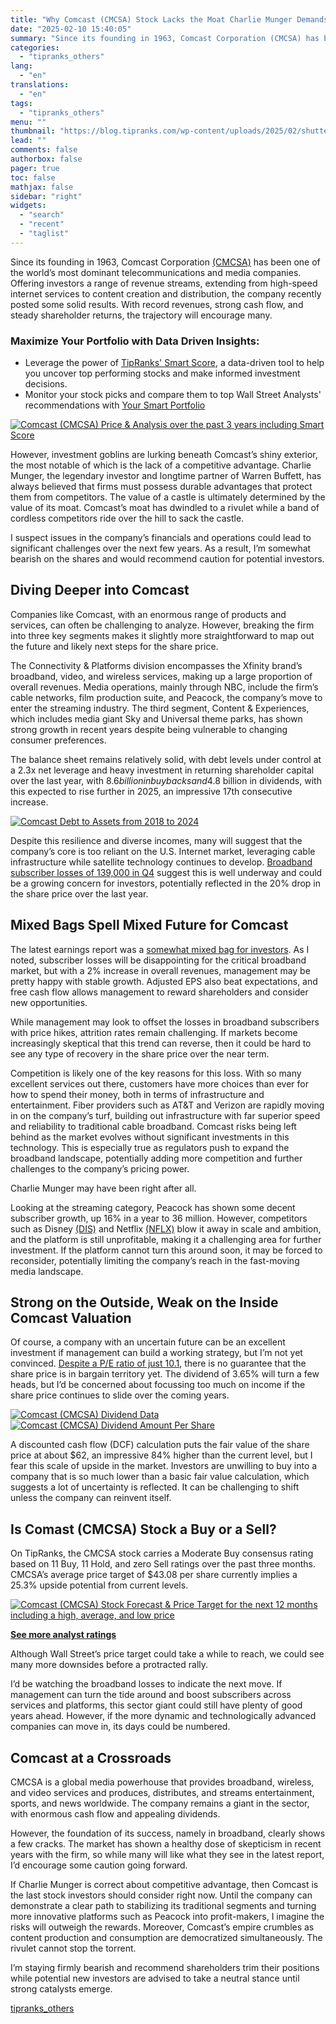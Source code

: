 ```yaml
---
title: "Why Comcast (CMCSA) Stock Lacks the Moat Charlie Munger Demands"
date: "2025-02-10 15:40:05"
summary: "Since its founding in 1963, Comcast Corporation (CMCSA) has been one of the world’s most dominant telecommunications and media companies. Offering investors a range of revenue streams, extending from high-speed internet services to content creation and distribution, the company recently posted some solid results. With record revenues, strong cash flow,..."
categories:
  - "tipranks_others"
lang:
  - "en"
translations:
  - "en"
tags:
  - "tipranks_others"
menu: ""
thumbnail: "https://blog.tipranks.com/wp-content/uploads/2025/02/shutterstock_1164007936-750x406.jpg"
lead: ""
comments: false
authorbox: false
pager: true
toc: false
mathjax: false
sidebar: "right"
widgets:
  - "search"
  - "recent"
  - "taglist"
---
```


Since its founding in 1963, Comcast Corporation [(CMCSA)](https://www.tipranks.com/stocks/cmcsa) has been one of the world’s most dominant telecommunications and media companies. Offering investors a range of revenue streams, extending from high-speed internet services to content creation and distribution, the company recently posted some solid results. With record revenues, strong cash flow, and steady shareholder returns, the trajectory will encourage many.

### Maximize Your Portfolio with Data Driven Insights:

* Leverage the power of [TipRanks' Smart Score](https://www.tipranks.com/screener/top-smart-score-stocks), a data-driven tool to help you uncover top performing stocks and make informed investment decisions.
* Monitor your stock picks and compare them to top Wall Street Analysts' recommendations with  [Your Smart Portfolio](https://www.tipranks.com/smart-portfolio/holdings)

[![Comcast (CMCSA) Price & Analysis over the past 3 years including Smart Score](https://blog.tipranks.com/wp-content/uploads/2025/02/CMCSA2-1024x517.jpg)](https://www.tipranks.com/stocks/cmcsa)

However, investment goblins are lurking beneath Comcast’s shiny exterior, the most notable of which is the lack of a competitive advantage. Charlie Munger, the legendary investor and longtime partner of Warren Buffett, has always believed that firms must possess durable advantages that protect them from competitors. The value of a castle is ultimately determined by the value of its moat. Comcast’s moat has dwindled to a rivulet while a band of cordless competitors ride over the hill to sack the castle.

I suspect issues in the company’s financials and operations could lead to significant challenges over the next few years. As a result, I’m somewhat bearish on the shares and would recommend caution for potential investors.

**Diving Deeper into Comcast**
------------------------------

Companies like Comcast, with an enormous range of products and services, can often be challenging to analyze. However, breaking the firm into three key segments makes it slightly more straightforward to map out the future and likely next steps for the share price.

The Connectivity & Platforms division encompasses the Xfinity brand’s broadband, video, and wireless services, making up a large proportion of overall revenues. Media operations, mainly through NBC, include the firm’s cable networks, film production suite, and Peacock, the company’s move to enter the streaming industry. The third segment, Content & Experiences, which includes media giant Sky and Universal theme parks, has shown strong growth in recent years despite being vulnerable to changing consumer preferences.

The balance sheet remains relatively solid, with debt levels under control at a 2.3x net leverage and heavy investment in returning shareholder capital over the last year, with $8.6 billion in buybacks and $4.8 billion in dividends, with this expected to rise further in 2025, an impressive 17th consecutive increase.

[![Comcast Debt to Assets from 2018 to 2024](https://blog.tipranks.com/wp-content/uploads/2025/02/CMCSA-1024x392.jpg)](https://www.tipranks.com/stocks/cmcsa/financials/balance-sheet)

Despite this resilience and diverse incomes, many will suggest that the company’s core is too reliant on the U.S. Internet market, leveraging cable infrastructure while satellite technology continues to develop. [Broadband subscriber losses of 139,000 in Q4](https://www.tipranks.com/stocks/cmcsa/earnings) suggest this is well underway and could be a growing concern for investors, potentially reflected in the 20% drop in the share price over the last year.

**Mixed Bags Spell Mixed Future for Comcast**
---------------------------------------------

The latest earnings report was a [somewhat mixed bag for investors](https://www.tipranks.com/news/company-announcements/comcast-corporation-achieves-record-financial-results). As I noted, subscriber losses will be disappointing for the critical broadband market, but with a 2% increase in overall revenues, management may be pretty happy with stable growth. Adjusted EPS also beat expectations, and free cash flow allows management to reward shareholders and consider new opportunities.

While management may look to offset the losses in broadband subscribers with price hikes, attrition rates remain challenging. If markets become increasingly skeptical that this trend can reverse, then it could be hard to see any type of recovery in the share price over the near term.

Competition is likely one of the key reasons for this loss. With so many excellent services out there, customers have more choices than ever for how to spend their money, both in terms of infrastructure and entertainment. Fiber providers such as AT&T and Verizon are rapidly moving in on the company’s turf, building out infrastructure with far superior speed and reliability to traditional cable broadband. Comcast risks being left behind as the market evolves without significant investments in this technology. This is especially true as regulators push to expand the broadband landscape, potentially adding more competition and further challenges to the company’s pricing power.

Charlie Munger may have been right after all.

Looking at the streaming category, Peacock has shown some decent subscriber growth, up 16% in a year to 36 million. However, competitors such as Disney [(DIS)](https://www.tipranks.com/stocks/dis) and Netflix [(NFLX)](https://www.tipranks.com/stocks/nflx) blow it away in scale and ambition, and the platform is still unprofitable, making it a challenging area for further investment. If the platform cannot turn this around soon, it may be forced to reconsider, potentially limiting the company’s reach in the fast-moving media landscape.

**Strong on the Outside, Weak on the Inside Comcast Valuation**
---------------------------------------------------------------

Of course, a company with an uncertain future can be an excellent investment if management can build a working strategy, but I’m not yet convinced. [Despite a P/E ratio of just 10.1](https://www.tipranks.com/stocks/cmcsa/financials), there is no guarantee that the share price is in bargain territory yet. The dividend of 3.65% will turn a few heads, but I’d be concerned about focussing too much on income if the share price continues to slide over the coming years.

[![Comcast (CMCSA) Dividend Data](https://blog.tipranks.com/wp-content/uploads/2025/02/CMCSA5-1024x166.jpg)](https://www.tipranks.com/stocks/cmcsa/dividends)
[![Comcast (CMCSA) Dividend Amount Per Share​](https://blog.tipranks.com/wp-content/uploads/2025/02/CMCSA4-1024x273.jpg)](https://www.tipranks.com/stocks/cmcsa/dividends)

A discounted cash flow (DCF) calculation puts the fair value of the share price at about $62, an impressive 84% higher than the current level, but I fear this scale of upside in the market. Investors are unwilling to buy into a company that is so much lower than a basic fair value calculation, which suggests a lot of uncertainty is reflected. It can be challenging to shift unless the company can reinvent itself.

**Is Comast (CMCSA) Stock a Buy or a Sell?**
--------------------------------------------

On TipRanks, the CMCSA stock carries a Moderate Buy consensus rating based on 11 Buy, 11 Hold, and zero Sell ratings over the past three months. CMCSA’s average price target of $43.08 per share currently implies a 25.3% upside potential from current levels.

[![Comcast (CMCSA) Stock Forecast & Price Target for the next 12 months including a high, average, and low price](https://blog.tipranks.com/wp-content/uploads/2025/02/CMCSA3-1024x351.jpg)](https://www.tipranks.com/stocks/cmcsa/forecast)

**[See more analyst ratings](https://www.tipranks.com/stocks/cmcsa/forecast)**

Although Wall Street’s price target could take a while to reach, we could see many more downsides before a protracted rally.

I’d be watching the broadband losses to indicate the next move. If management can turn the tide around and boost subscribers across services and platforms, this sector giant could still have plenty of good years ahead. However, if the more dynamic and technologically advanced companies can move in, its days could be numbered.

**Comcast at a Crossroads**
---------------------------

CMCSA is a global media powerhouse that provides broadband, wireless, and video services and produces, distributes, and streams entertainment, sports, and news worldwide. The company remains a giant in the sector, with enormous cash flow and appealing dividends.

However, the foundation of its success, namely in broadband, clearly shows a few cracks. The market has shown a healthy dose of skepticism in recent years with the firm, so while many will like what they see in the latest report, I’d encourage some caution going forward.

If Charlie Munger is correct about competitive advantage, then Comcast is the last stock investors should consider right now. Until the company can demonstrate a clear path to stabilizing its traditional segments and turning more innovative platforms such as Peacock into profit-makers, I imagine the risks will outweigh the rewards. Moreover, Comcast’s empire crumbles as content production and consumption are democratized simultaneously. The rivulet cannot stop the torrent.

I’m staying firmly bearish and recommend shareholders trim their positions while potential new investors are advised to take a neutral stance until strong catalysts emerge.

[tipranks_others](https://www.tipranks.com/news/why-comcast-cmcsa-stock-lacks-the-moat-charlie-munger-demands)
